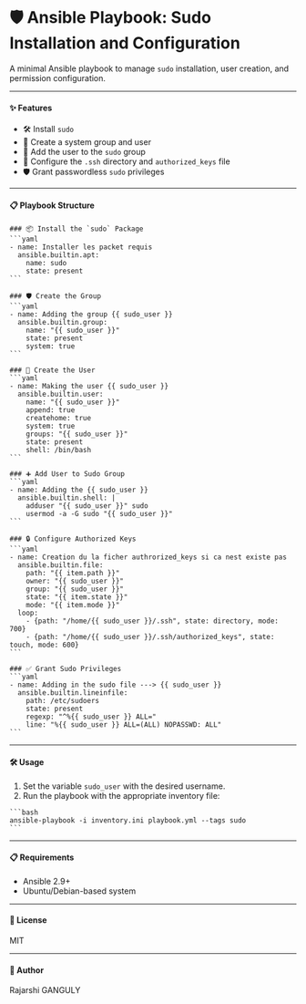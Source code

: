 # 🛡️ Ansible Playbook: Sudo Installation and Configuration

A minimal Ansible playbook to manage `sudo` installation, user creation, and permission configuration.

---

#### ✨ Features

- 🛠️ Install `sudo`
- 👤 Create a system group and user
- 🔑 Add the user to the `sudo` group
- 📂 Configure the `.ssh` directory and `authorized_keys` file
- 🛡️ Grant passwordless `sudo` privileges

---

#### 📋 Playbook Structure

`````
### 📦 Install the `sudo` Package
```yaml
- name: Installer les packet requis
  ansible.builtin.apt:
    name: sudo
    state: present
```

### 🛡️ Create the Group
```yaml
- name: Adding the group {{ sudo_user }}
  ansible.builtin.group:
    name: "{{ sudo_user }}"
    state: present
    system: true
```

### 👤 Create the User
```yaml
- name: Making the user {{ sudo_user }}
  ansible.builtin.user:
    name: "{{ sudo_user }}"
    append: true
    createhome: true
    system: true
    groups: "{{ sudo_user }}"
    state: present
    shell: /bin/bash
```

### ➕ Add User to Sudo Group
```yaml
- name: Adding the {{ sudo_user }}
  ansible.builtin.shell: |
    adduser "{{ sudo_user }}" sudo
    usermod -a -G sudo "{{ sudo_user }}"
```

### 🔒 Configure Authorized Keys
```yaml
- name: Creation du la ficher authrorized_keys si ca nest existe pas
  ansible.builtin.file:
    path: "{{ item.path }}"
    owner: "{{ sudo_user }}"
    group: "{{ sudo_user }}"
    state: "{{ item.state }}"
    mode: "{{ item.mode }}"
  loop:
    - {path: "/home/{{ sudo_user }}/.ssh", state: directory, mode: 700}
    - {path: "/home/{{ sudo_user }}/.ssh/authorized_keys", state: touch, mode: 600}
```

### ✅ Grant Sudo Privileges
```yaml
- name: Adding in the sudo file ---> {{ sudo_user }}
  ansible.builtin.lineinfile:
    path: /etc/sudoers
    state: present
    regexp: "^%{{ sudo_user }} ALL="
    line: "%{{ sudo_user }} ALL=(ALL) NOPASSWD: ALL"
```
`````

---

#### 🛠️ Usage

1. Set the variable `sudo_user` with the desired username.
2. Run the playbook with the appropriate inventory file:

`````
```bash
ansible-playbook -i inventory.ini playbook.yml --tags sudo
```
`````

---

#### 📋 Requirements

- Ansible 2.9+
- Ubuntu/Debian-based system

---

#### 📄 License

MIT

---

#### 👤 Author

Rajarshi GANGULY

